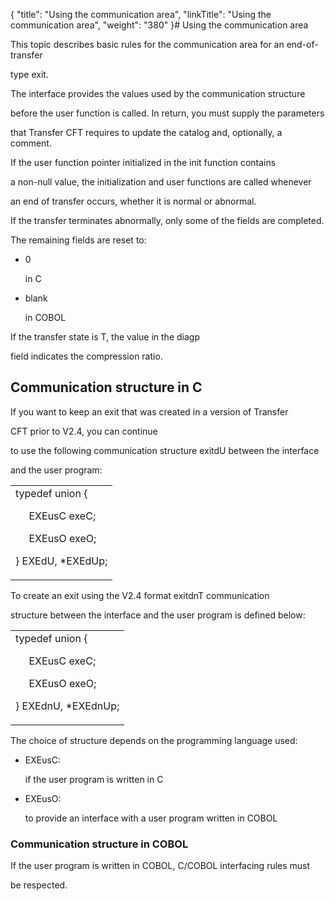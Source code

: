 {
    "title": "Using the communication area",
    "linkTitle": "Using the communication area",
    "weight": "380"
}# <span id="Title"></span><span id="Using_the_communication_area__End_of_transfer_exit"></span>Using the communication area



<span id="Communication_area_structure__End_of_transfer_exit"></span>This topic describes basic rules for the communication area for an end-of-transfer

type exit.



The interface provides the values used by the communication structure

before the user function is called. In return, you must supply the parameters

that <span>Transfer CFT</span> requires to update the catalog and, optionally, a comment.



If the user function pointer initialized in the init function contains

a non-null value, the initialization and user functions are called whenever

an end of transfer occurs, whether it is normal or abnormal.



If the transfer terminates abnormally, only some of the fields are completed.

The remaining fields are reset to:



-   <span>0</span>

    in C

-   <span>blank</span>

    in COBOL



If the transfer state is T, the value in the <span>diagp</span>

field indicates the compression ratio.



## <span id="Communication_structure_in_C_language"></span>Communication structure in C



If you want to keep an exit that was created in a version of Transfer

CFT <span>prior</span> to V2.4, you can continue

to use the following communication structure exitdU between the interface

and the user program:



<table data-cellspacing="0">
<tbody>
<tr>
<td>typedef union {<br/>

     EXEusC exeC;<br/>

     EXEusO exeO;<br/>

} EXEdU, *EXEdUp;</td>
</tr>
</tbody>
</table>



To create an exit using the V2.4 format exitdnT communication

structure between the interface and the user program is defined below:



<table data-cellspacing="0">
<tbody>
<tr>
<td>typedef union {<br/>

     EXEusC exeC;<br/>

     EXEusO exeO;<br/>

} EXEdnU, *EXEdnUp;</td>
</tr>
</tbody>
</table>



The choice of structure depends on the programming language used:



-   EXEusC:

    if the user program is written in C

-   EXEusO:

    to provide an interface with a user program written in COBOL



### <span id="Communication_structure_in_COBOL"></span>Communication structure in COBOL



If the user program is written in COBOL, C/COBOL interfacing rules must

be respected.

